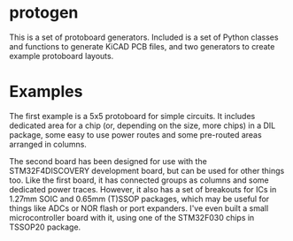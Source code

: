 protogen
========

This is a set of protoboard generators. Included is a set of Python classes
and functions to generate KiCAD PCB files, and two generators to create example
protoboard layouts.

Examples
========

The first example is a 5x5 protoboard for simple circuits. It includes dedicated
area for a chip (or, depending on the size, more chips) in a DIL package, some
easy to use power routes and some pre-routed areas arranged in columns.

The second board has been designed for use with the STM32F4DISCOVERY development 
board, but can be used for other things too. Like the first board, it has connected
groups as columns and some dedicated power traces. However, it also has a set
of breakouts for ICs in 1.27mm SOIC and 0.65mm (T)SSOP packages, which may be useful
for things like ADCs or NOR flash or port expanders. I've even built a small
microcontroller board with it, using one of the STM32F030 chips in TSSOP20
package.
